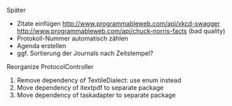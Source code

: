 Später

 * Zitate einfügen
	http://www.programmableweb.com/api/xkcd-swagger
	http://www.programmableweb.com/api/chuck-norris-facts (bad quality)
 * Protokoll-Nummer automatisch zählen
 * Agenda erstellen
 * ggf. Sortierung der Journals nach Zeitstempel?
 
Reorganize ProtocolController
   
 1. Remove dependency of TextileDialect: use enum instead
 1. Move dependency of itextpdf to separate package
 1. Move dependency of taskadapter to separate package
 